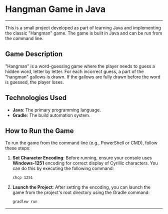 # Hangman Game in Java

---

This is a small project developed as part of learning Java and implementing the classic "Hangman" game. The game is built in Java and can be run from the command line.

## Game Description

"Hangman" is a word-guessing game where the player needs to guess a hidden word, letter by letter. For each incorrect guess, a part of the "hangman" gallows is drawn. If the gallows are fully drawn before the word is guessed, the player loses.

## Technologies Used

* **Java**: The primary programming language.
* **Gradle**: The build automation system.

## How to Run the Game

To run the game from the command line (e.g., PowerShell or CMD), follow these steps:

1.  **Set Character Encoding**: Before running, ensure your console uses **Windows-1251** encoding for correct display of Cyrillic characters. You can do this by executing the following command:
    ```bash
    chcp 1251
    ```
2.  **Launch the Project**: After setting the encoding, you can launch the game from the project's root directory using the Gradle command:
    ```bash
    gradlew run
    ```

---